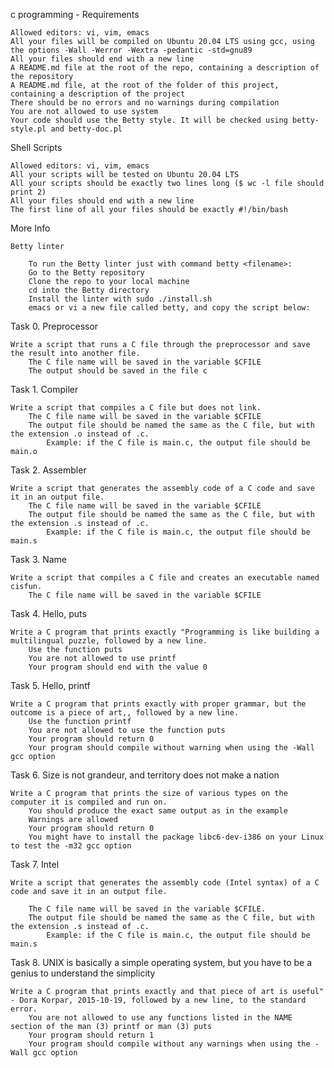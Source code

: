 c programming - Requirements

	Allowed editors: vi, vim, emacs
	All your files will be compiled on Ubuntu 20.04 LTS using gcc, using the options -Wall -Werror -Wextra -pedantic -std=gnu89
	All your files should end with a new line
	A README.md file at the root of the repo, containing a description of the repository
	A README.md file, at the root of the folder of this project, containing a description of the project
	There should be no errors and no warnings during compilation
	You are not allowed to use system
	Your code should use the Betty style. It will be checked using betty-style.pl and betty-doc.pl

Shell Scripts

	Allowed editors: vi, vim, emacs
	All your scripts will be tested on Ubuntu 20.04 LTS
	All your scripts should be exactly two lines long ($ wc -l file should print 2)
	All your files should end with a new line
	The first line of all your files should be exactly #!/bin/bash

More Info

	Betty linter

		To run the Betty linter just with command betty <filename>:
		Go to the Betty repository
		Clone the repo to your local machine
		cd into the Betty directory
		Install the linter with sudo ./install.sh
		emacs or vi a new file called betty, and copy the script below:



Task 0. Preprocessor

	Write a script that runs a C file through the preprocessor and save the result into another file.
		The C file name will be saved in the variable $CFILE
		The output should be saved in the file c

Task 1. Compiler

	Write a script that compiles a C file but does not link.
		The C file name will be saved in the variable $CFILE
		The output file should be named the same as the C file, but with the extension .o instead of .c.
			Example: if the C file is main.c, the output file should be main.o

Task 2. Assembler

	Write a script that generates the assembly code of a C code and save it in an output file.
		The C file name will be saved in the variable $CFILE
		The output file should be named the same as the C file, but with the extension .s instead of .c.
			Example: if the C file is main.c, the output file should be main.s

Task 3. Name

	Write a script that compiles a C file and creates an executable named cisfun.
		The C file name will be saved in the variable $CFILE

Task 4. Hello, puts

	Write a C program that prints exactly "Programming is like building a multilingual puzzle, followed by a new line.
		Use the function puts
		You are not allowed to use printf
		Your program should end with the value 0

Task 5. Hello, printf

	Write a C program that prints exactly with proper grammar, but the outcome is a piece of art,, followed by a new line.
		Use the function printf
		You are not allowed to use the function puts
		Your program should return 0
		Your program should compile without warning when using the -Wall gcc option

Task 6. Size is not grandeur, and territory does not make a nation

	Write a C program that prints the size of various types on the computer it is compiled and run on.
		You should produce the exact same output as in the example
		Warnings are allowed
		Your program should return 0
		You might have to install the package libc6-dev-i386 on your Linux to test the -m32 gcc option

Task 7. Intel

	Write a script that generates the assembly code (Intel syntax) of a C code and save it in an output file.

		The C file name will be saved in the variable $CFILE.
		The output file should be named the same as the C file, but with the extension .s instead of .c.
			Example: if the C file is main.c, the output file should be main.s

Task 8. UNIX is basically a simple operating system, but you have to be a genius to understand the simplicity

	Write a C program that prints exactly and that piece of art is useful" - Dora Korpar, 2015-10-19, followed by a new line, to the standard error.
		You are not allowed to use any functions listed in the NAME section of the man (3) printf or man (3) puts
		Your program should return 1
		Your program should compile without any warnings when using the -Wall gcc option
